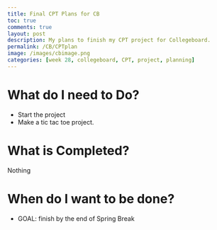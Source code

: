 ```yaml
---
title: Final CPT Plans for CB
toc: true
comments: true
layout: post
description: My plans to finish my CPT project for Collegeboard.
permalink: /CB/CPTplan
image: /images/cbimage.png
categories: [week 28, collegeboard, CPT, project, planning]
---
```


# What do I need to Do?

- Start the project 
- Make a tic tac toe project. 


# What is Completed?

Nothing 


# When do I want to be done?

- GOAL: finish by the end of Spring Break 
